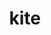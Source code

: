 ---
layout: activities
title: kite
emoji: kite
permalink: 🪁.html
image: assets/img/3moji/kite.png
---